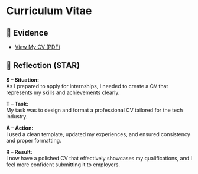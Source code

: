 # Curriculum Vitae

## 📂 Evidence
- [View My CV (PDF)](./artifacts/cv-hope-ringane.pdf)

## 💬 Reflection (STAR)

**S – Situation:**  
As I prepared to apply for internships, I needed to create a CV that represents my skills and achievements clearly.

**T – Task:**  
My task was to design and format a professional CV tailored for the tech industry.

**A – Action:**  
I used a clean template, updated my experiences, and ensured consistency and proper formatting.

**R – Result:**  
I now have a polished CV that effectively showcases my qualifications, and I feel more confident submitting it to employers.
